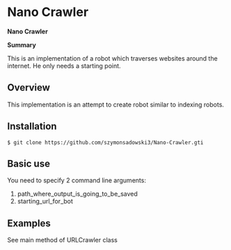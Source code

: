 # Nano Crawler

**Nano Crawler** 

**Summary** 

This is an implementation of a robot which traverses websites around the internet. He only needs a starting point.

## Overview

This implementation is an attempt to create robot similar to indexing robots.

## Installation

```
$ git clone https://github.com/szymonsadowski3/Nano-Crawler.gti
```

## Basic use

You need to specify 2 command line arguments:

1. path_where_output_is_going_to_be_saved
2. starting_url_for_bot

## Examples

See main method of URLCrawler class
